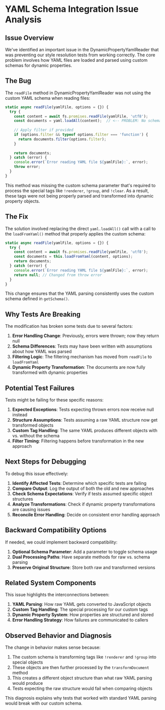 # YAML Schema Integration Issue Analysis

## Issue Overview

We've identified an important issue in the DynamicPropertyYamlReader that was preventing our style resolution tests from working correctly. The core problem involves how YAML files are loaded and parsed using custom schemas for dynamic properties.

## The Bug

The `readFile` method in DynamicPropertyYamlReader was not using the custom YAML schema when reading files:

```javascript
static async readFile(yamlFile, options = {}) {
  try {
    const content = await fs.promises.readFile(yamlFile, 'utf8');
    const documents = yaml.loadAll(content);  // <-- PROBLEM: No schema specified!
    
    // Apply filter if provided
    if (options.filter && typeof options.filter === 'function') {
      return documents.filter(options.filter);
    }
    
    return documents;
  } catch (error) {
    console.error(`Error reading YAML file ${yamlFile}:`, error);
    throw error;
  }
}
```

This method was missing the custom schema parameter that's required to process the special tags like `!renderer`, `!group`, and `!clear`. As a result, these tags were not being properly parsed and transformed into dynamic property objects.

## The Fix

The solution involved replacing the direct `yaml.loadAll()` call with a call to the `loadFromYaml()` method that properly applies the custom schema:

```javascript
static async readFile(yamlFile, options = {}) {
  try {
    const content = await fs.promises.readFile(yamlFile, 'utf8');
    const documents = this.loadFromYaml(content, options);
    return documents;
  } catch (error) {
    console.error(`Error reading YAML file ${yamlFile}:`, error);
    return null; // Changed from throw error
  }
}
```

This change ensures that the YAML parsing consistently uses the custom schema defined in `getSchema()`.

## Why Tests Are Breaking

The modification has broken some tests due to several factors:

1. **Error Handling Change**: Previously, errors were thrown; now they return null
2. **Schema Differences**: Tests may have been written with assumptions about how YAML was parsed
3. **Filtering Logic**: The filtering mechanism has moved from `readFile` to `loadFromYaml`
4. **Dynamic Property Transformation**: The documents are now fully transformed with dynamic properties

## Potential Test Failures

Tests might be failing for these specific reasons:

1. **Expected Exceptions**: Tests expecting thrown errors now receive null instead
2. **Structure Assumptions**: Tests assuming a raw YAML structure now get transformed objects
3. **Custom Tag Handling**: The same YAML produces different objects with vs. without the schema
4. **Filter Timing**: Filtering happens before transformation in the new approach

## Next Steps for Debugging

To debug this issue effectively:

1. **Identify Affected Tests**: Determine which specific tests are failing
2. **Compare Output**: Log the output of both the old and new approaches
3. **Check Schema Expectations**: Verify if tests assumed specific object structures
4. **Analyze Transformations**: Check if dynamic property transformations are causing issues
5. **Reconcile Error Handling**: Decide on consistent error handling approach

## Backward Compatibility Options

If needed, we could implement backward compatibility:

1. **Optional Schema Parameter**: Add a parameter to toggle schema usage
2. **Dual Processing Paths**: Have separate methods for raw vs. schema parsing
3. **Preserve Original Structure**: Store both raw and transformed versions

## Related System Components

This issue highlights the interconnections between:

1. **YAML Parsing**: How raw YAML gets converted to JavaScript objects
2. **Custom Tag Handling**: The special processing for our custom tags
3. **Dynamic Property System**: How properties are structured and stored
4. **Error Handling Strategy**: How failures are communicated to callers

## Observed Behavior and Diagnosis

The change in behavior makes sense because:

1. The custom schema is transforming tags like `!renderer` and `!group` into special objects
2. These objects are then further processed by the `transformDocument` method
3. This creates a different object structure than what raw YAML parsing would produce
4. Tests expecting the raw structure would fail when comparing objects

This diagnosis explains why tests that worked with standard YAML parsing would break with our custom schema.
